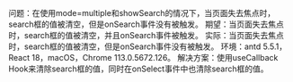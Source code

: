 问题：在使用mode=multiple和showSearch的情况下，当页面失去焦点时，search框的值被清空，但是onSearch事件没有被触发。
期望：当页面失去焦点时，search框的值被清空，并且onSearch事件被触发。
实际：当页面失去焦点时，search框的值被清空，但是onSearch事件没有被触发。
环境：antd 5.5.1，React 18，macOS，Chrome 113.0.5672.126。
解决方案：使用useCallback Hook来清除search框的值，同时在onSelect事件中也清除search框的值。
